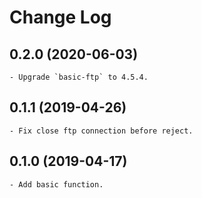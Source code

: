 # Change Log

## 0.2.0 (2020-06-03)

    - Upgrade `basic-ftp` to 4.5.4.

## 0.1.1 (2019-04-26)

    - Fix close ftp connection before reject.

## 0.1.0 (2019-04-17)

    - Add basic function.

